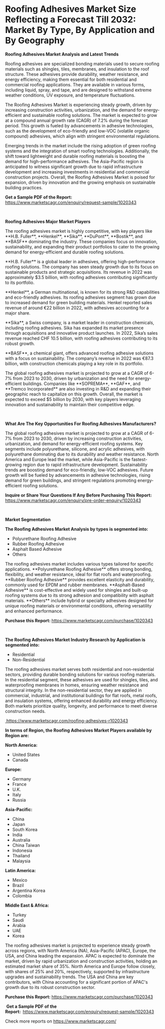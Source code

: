 <p><h1>Roofing Adhesives Market Size Reflecting a Forecast Till 2032: Market By Type, By Application and By Geography</h1></p><p><strong>Roofing Adhesives Market Analysis and Latest Trends</strong></p>
<p><p>Roofing adhesives are specialized bonding materials used to secure roofing materials such as shingles, tiles, membranes, and insulation to the roof structure. These adhesives provide durability, weather resistance, and energy efficiency, making them essential for both residential and commercial roofing applications. They are available in various forms, including liquid, spray, and tape, and are designed to withstand extreme weather conditions, UV exposure, and temperature fluctuations.</p><p>The Roofing Adhesives Market is experiencing steady growth, driven by increasing construction activities, urbanization, and the demand for energy-efficient and sustainable roofing solutions. The market is expected to grow at a compound annual growth rate (CAGR) of 7.2% during the forecast period. This growth is fueled by advancements in adhesive technologies, such as the development of eco-friendly and low-VOC (volatile organic compound) adhesives, which align with stringent environmental regulations.</p><p>Emerging trends in the market include the rising adoption of green roofing systems and the integration of smart roofing technologies. Additionally, the shift toward lightweight and durable roofing materials is boosting the demand for high-performance adhesives. The Asia-Pacific region is anticipated to witness significant growth due to rapid infrastructure development and increasing investments in residential and commercial construction projects. Overall, the Roofing Adhesives Market is poised for expansion, driven by innovation and the growing emphasis on sustainable building practices.</p></p>
<p><strong>Get a Sample PDF of the Report:&nbsp;</strong> <a href="https://www.marketscagr.com/enquiry/request-sample/1020343?utm_campaign=1869&utm_medium=2&utm_source=Github&utm_content=ia&utm_term=26012025&utm_id=roofing-adhesives">https://www.marketscagr.com/enquiry/request-sample/1020343</a></p>
<p>&nbsp;</p>
<p><strong>Roofing Adhesives Major Market Players</strong></p>
<p><p>The roofing adhesives market is highly competitive, with key players like **H.B. Fuller**, **Henkel**, **Sika**, **DuPont**, **Bostik**, and **BASF** dominating the industry. These companies focus on innovation, sustainability, and expanding their product portfolios to cater to the growing demand for energy-efficient and durable roofing solutions.</p><p>**H.B. Fuller** is a global leader in adhesives, offering high-performance roofing solutions. The company has seen steady growth due to its focus on sustainable products and strategic acquisitions. Its revenue in 2022 was approximately $3.5 billion, with roofing adhesives contributing significantly to its portfolio.</p><p>**Henkel**, a German multinational, is known for its strong R&D capabilities and eco-friendly adhesives. Its roofing adhesives segment has grown due to increased demand for green building materials. Henkel reported sales revenue of around €22 billion in 2022, with adhesives accounting for a major share.</p><p>**Sika**, a Swiss company, is a market leader in construction chemicals, including roofing adhesives. Sika has expanded its market presence through acquisitions and innovative product launches. In 2022, Sika’s sales revenue reached CHF 10.5 billion, with roofing adhesives contributing to its robust growth.</p><p>**BASF**, a chemical giant, offers advanced roofing adhesive solutions with a focus on sustainability. The company’s revenue in 2022 was €87.3 billion, with construction chemicals playing a key role in its portfolio.</p><p>The global roofing adhesives market is projected to grow at a CAGR of 6-7% from 2023 to 2030, driven by urbanization and the need for energy-efficient buildings. Companies like **SOPREMA**, **GAF**, and **Tremco Incorporated** are also investing in R&D and expanding their geographic reach to capitalize on this growth. Overall, the market is expected to exceed $5 billion by 2030, with key players leveraging innovation and sustainability to maintain their competitive edge.</p></p>
<p>&nbsp;</p>
<p><strong>What Are The Key Opportunities For Roofing Adhesives Manufacturers?</strong></p>
<p><p>The global roofing adhesives market is projected to grow at a CAGR of 6-7% from 2023 to 2030, driven by increasing construction activities, urbanization, and demand for energy-efficient roofing systems. Key segments include polyurethane, silicone, and acrylic adhesives, with polyurethane dominating due to its durability and weather resistance. North America and Europe lead the market, while Asia-Pacific is the fastest-growing region due to rapid infrastructure development. Sustainability trends are boosting demand for eco-friendly, low-VOC adhesives. Future growth will be fueled by advancements in adhesive technologies, rising demand for green buildings, and stringent regulations promoting energy-efficient roofing solutions.</p></p>
<p><strong>Inquire or Share Your Questions If Any Before Purchasing This Report:</strong> <a href="https://www.marketscagr.com/enquiry/pre-order-enquiry/1020343?utm_campaign=1869&utm_medium=2&utm_source=Github&utm_content=ia&utm_term=26012025&utm_id=roofing-adhesives">https://www.marketscagr.com/enquiry/pre-order-enquiry/1020343</a></p>
<p>&nbsp;</p>
<p><strong>Market Segmentation</strong></p>
<p><strong>The Roofing Adhesives Market Analysis by types is segmented into:</strong></p>
<p><ul><li>Polyurethane Roofing Adhesive</li><li>Rubber Roofing Adhesive</li><li>Asphalt Based Adhesive</li><li>Others</li></ul></p>
<p><p>The roofing adhesives market includes various types tailored for specific applications. **Polyurethane Roofing Adhesive** offers strong bonding, flexibility, and weather resistance, ideal for flat roofs and waterproofing. **Rubber Roofing Adhesive** provides excellent elasticity and durability, commonly used for EPDM and rubber membranes. **Asphalt-Based Adhesive** is cost-effective and widely used for shingles and built-up roofing systems due to its strong adhesion and compatibility with asphalt materials. **Others** include hybrid or specialty adhesives designed for unique roofing materials or environmental conditions, offering versatility and enhanced performance.</p></p>
<p><strong>Purchase this Report:&nbsp;</strong><a href="https://www.marketscagr.com/purchase/1020343?utm_campaign=1869&utm_medium=2&utm_source=Github&utm_content=ia&utm_term=26012025&utm_id=roofing-adhesives">https://www.marketscagr.com/purchase/1020343</a></p>
<p>&nbsp;</p>
<p><strong>The Roofing Adhesives Market Industry Research by Application is segmented into:</strong></p>
<p><ul><li>Residential</li><li>Non-Residential</li></ul></p>
<p><p>The roofing adhesives market serves both residential and non-residential sectors, providing durable bonding solutions for various roofing materials. In the residential segment, these adhesives are used for shingles, tiles, and waterproofing membranes in homes, ensuring weather resistance and structural integrity. In the non-residential sector, they are applied in commercial, industrial, and institutional buildings for flat roofs, metal roofs, and insulation systems, offering enhanced durability and energy efficiency. Both markets prioritize quality, longevity, and performance to meet diverse construction needs.</p></p>
<p><a href="https://www.marketscagr.com/roofing-adhesives-r1020343?utm_campaign=1869&utm_medium=2&utm_source=Github&utm_content=ia&utm_term=26012025&utm_id=roofing-adhesives">&nbsp;https://www.marketscagr.com/roofing-adhesives-r1020343</a></p>
<p><strong>In terms of Region, the Roofing Adhesives Market Players available by Region are:</strong></p>
<p>
    <p> <strong> North America: </strong>
        <ul>
            <li>United States</li>
            <li>Canada</li>
        </ul>
        </p> 
    <p> <strong> Europe: </strong>
        <ul>
            <li>Germany</li>
            <li>France</li>
            <li>U.K.</li>
            <li>Italy</li>
            <li>Russia</li>
        </ul>
        </p> 
    <p> <strong> Asia-Pacific: </strong>
        <ul>
            <li>China</li>
            <li>Japan</li>
            <li>South Korea</li>
            <li>India</li>
            <li>Australia</li>
            <li>China Taiwan</li>
            <li>Indonesia</li>
            <li>Thailand</li>
            <li>Malaysia</li>
        </ul>
        </p> 
    <p> <strong> Latin America: </strong>
        <ul>
            <li>Mexico</li>
            <li>Brazil</li>
            <li>Argentina Korea</li>
            <li>Colombia</li>
        </ul>
        </p> 
    <p> <strong> Middle East & Africa: </strong>
        <ul>
            <li>Turkey</li>
            <li>Saudi</li>
            <li>Arabia</li>
            <li>UAE</li>
            <li>Korea</li>
        </ul>
    </p>
    </p>
<p><p>The roofing adhesives market is projected to experience steady growth across regions, with North America (NA), Asia-Pacific (APAC), Europe, the USA, and China leading the expansion. APAC is expected to dominate the market, driven by rapid urbanization and construction activities, holding an estimated market share of 35%. North America and Europe follow closely, with shares of 25% and 20%, respectively, supported by infrastructure upgrades and sustainability trends. The USA and China are key contributors, with China accounting for a significant portion of APAC's growth due to its robust construction sector.</p></p>
<p><strong>Purchase this Report: </strong><a href="https://www.marketscagr.com/purchase/1020343?utm_campaign=1869&utm_medium=2&utm_source=Github&utm_content=ia&utm_term=26012025&utm_id=roofing-adhesives">https://www.marketscagr.com/purchase/1020343</a></p>
<p>&nbsp;<strong>Get a Sample PDF of the Report:&nbsp;&nbsp;</strong><a href="https://www.marketscagr.com/enquiry/request-sample/1020343?utm_campaign=1869&utm_medium=2&utm_source=Github&utm_content=ia&utm_term=26012025&utm_id=roofing-adhesives">https://www.marketscagr.com/enquiry/request-sample/1020343</a></p>
<p><strong></strong></p>
<p>Check more reports on <a href="https://www.marketscagr.com/?utm_campaign=1869&utm_medium=2&utm_source=Github&utm_content=ia&utm_term=26012025&utm_id=roofing-adhesives">https://www.marketscagr.com/</a></p>